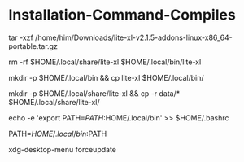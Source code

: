 # Installation-Command-Compiles

tar -xzf /home/him/Downloads/lite-xl-v2.1.5-addons-linux-x86_64-portable.tar.gz

rm -rf $HOME/.local/share/lite-xl $HOME/.local/bin/lite-xl

mkdir -p $HOME/.local/bin && cp lite-xl $HOME/.local/bin/

mkdir -p $HOME/.local/share/lite-xl && cp -r data/* $HOME/.local/share/lite-xl/

echo -e 'export PATH=$PATH:$HOME/.local/bin' >> $HOME/.bashrc

PATH=$HOME/.local/bin:$PATH

xdg-desktop-menu forceupdate
